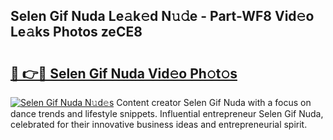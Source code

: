 ## Selen Gif Nuda Le𝚊k𝚎d N𝚞𝚍e - Part-WF8 Vid𝚎o Le𝚊ks Photos zeCE8

# <h2><a href="http://fbf0ccj.evod.top/?m=Selen+Gif+Nuda">🔗 👉🔴 Selen Gif Nuda Vid𝚎o Ph𝚘t𝚘s</a></h2>

[![Selen Gif Nuda N𝚞d𝚎s](https://i.imgur.com/8V9OHl7.gif)](http://fbf0ccj.evod.top/?m=Selen+Gif+Nuda)
Content creator Selen Gif Nuda with a focus on dance trends and lifestyle snippets. Influential entrepreneur Selen Gif Nuda, celebrated for their innovative business ideas and entrepreneurial spirit. 
